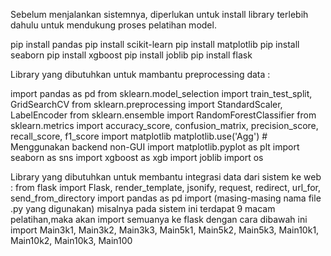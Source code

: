 Sebelum menjalankan sistemnya, diperlukan untuk install library terlebih dahulu untuk mendukung proses pelatihan model.

pip install pandas 
pip install scikit-learn 
pip install matplotlib 
pip install seaborn 
pip install xgboost 
pip install joblib 
pip install flask

Library yang dibutuhkan untuk mambantu preprocessing data :

import pandas as pd
from sklearn.model_selection import train_test_split, GridSearchCV
from sklearn.preprocessing import StandardScaler, LabelEncoder
from sklearn.ensemble import RandomForestClassifier
from sklearn.metrics import accuracy_score, confusion_matrix, precision_score, recall_score, f1_score
import matplotlib
matplotlib.use('Agg')  # Menggunakan backend non-GUI
import matplotlib.pyplot as plt
import seaborn as sns
import xgboost as xgb
import joblib
import os

Library yang dibutuhkan untuk membantu integrasi data dari sistem ke web :
from flask import Flask, render_template, jsonify, request, redirect, url_for, send_from_directory
import pandas as pd
import (masing-masing nama file .py yang digunakan) misalnya pada sistem ini terdapat 9 macam pelatihan,maka akan import semuanya ke flask dengan cara dibawah ini
import Main3k1, Main3k2, Main3k3, Main5k1, Main5k2, Main5k3, Main10k1, Main10k2, Main10k3, Main100


